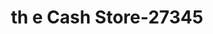 ---
f_zip-code: 54016
f_state-code: WI
title: th e Cash Store-27345
f_phone: 715-381-3130
f_city-only: Hudson
f_address: 2107 Coulee Road Hudson
f_location-unique-id: '27345'
slug: th-e-cash-store-27345
updated-on: '2024-05-30T13:46:58.046Z'
created-on: '2024-05-30T13:36:59.803Z'
published-on: '2024-05-30T13:54:32.469Z'
f_city-state: cms/city/hudson-wi.md
f_company: cms/company/th-e-cash-store.md
f_state: cms/state/wisconsin.md
layout: '[payday-loan].html'
tags: payday-loan
---